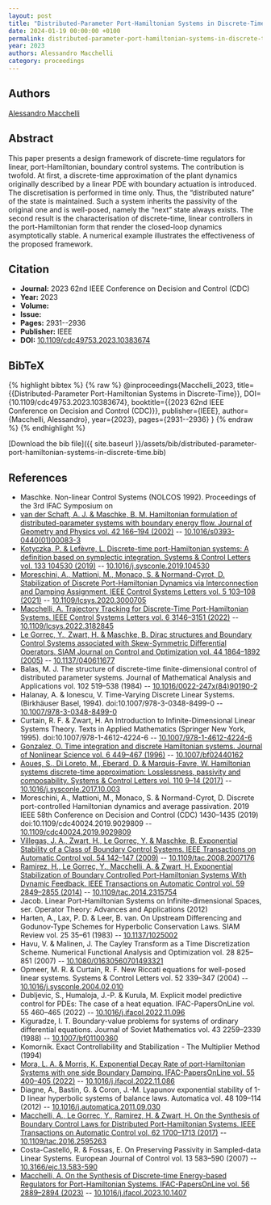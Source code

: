 ```yaml
---
layout: post
title: "Distributed-Parameter Port-Hamiltonian Systems in Discrete-Time"
date: 2024-01-19 00:00:00 +0100
permalink: distributed-parameter-port-hamiltonian-systems-in-discrete-time
year: 2023
authors: Alessandro Macchelli
category: proceedings
---
```

 
## Authors
[Alessandro Macchelli](authors/alessandro-macchelli)
 
## Abstract
This paper presents a design framework of discrete-time regulators for linear, port-Hamiltonian, boundary control systems. The contribution is twofold. At first, a discrete-time approximation of the plant dynamics originally described by a linear PDE with boundary actuation is introduced. The discretisation is performed in time only. Thus, the “distributed nature” of the state is maintained. Such a system inherits the passivity of the original one and is well-posed, namely the “next” state always exists. The second result is the characterisation of discrete-time, linear controllers in the port-Hamiltonian form that render the closed-loop dynamics asymptotically stable. A numerical example illustrates the effectiveness of the proposed framework.
 
## Citation
- **Journal:** 2023 62nd IEEE Conference on Decision and Control (CDC)
- **Year:** 2023
- **Volume:** 
- **Issue:** 
- **Pages:** 2931--2936
- **Publisher:** IEEE
- **DOI:** [10.1109/cdc49753.2023.10383674](https://doi.org/10.1109/cdc49753.2023.10383674)
 
## BibTeX
{% highlight bibtex %}
{% raw %}
@inproceedings{Macchelli_2023,
  title={{Distributed-Parameter Port-Hamiltonian Systems in Discrete-Time}},
  DOI={10.1109/cdc49753.2023.10383674},
  booktitle={{2023 62nd IEEE Conference on Decision and Control (CDC)}},
  publisher={IEEE},
  author={Macchelli, Alessandro},
  year={2023},
  pages={2931--2936}
}
{% endraw %}
{% endhighlight %}
 
[Download the bib file]({{ site.baseurl }}/assets/bib/distributed-parameter-port-hamiltonian-systems-in-discrete-time.bib)
 
## References
- Maschke. Non-linear Control Systems (NOLCOS 1992). Proceedings of the 3rd IFAC Symposium on
- [van der Schaft, A. J. & Maschke, B. M. Hamiltonian formulation of distributed-parameter systems with boundary energy flow. Journal of Geometry and Physics vol. 42 166–194 (2002)](hamiltonian-formulation-of-distributed-parameter-systems-with-boundary-energy-flow) -- [10.1016/s0393-0440(01)00083-3](https://doi.org/10.1016/s0393-0440(01)00083-3)
- [Kotyczka, P. & Lefèvre, L. Discrete-time port-Hamiltonian systems: A definition based on symplectic integration. Systems &amp; Control Letters vol. 133 104530 (2019)](discrete-time-port-hamiltonian-systems-a-definition-based-on-symplectic-integration) -- [10.1016/j.sysconle.2019.104530](https://doi.org/10.1016/j.sysconle.2019.104530)
- [Moreschini, A., Mattioni, M., Monaco, S. & Normand-Cyrot, D. Stabilization of Discrete Port-Hamiltonian Dynamics via Interconnection and Damping Assignment. IEEE Control Systems Letters vol. 5 103–108 (2021)](stabilization-of-discrete-port-hamiltonian-dynamics-via-interconnection-and-damping-assignment) -- [10.1109/lcsys.2020.3000705](https://doi.org/10.1109/lcsys.2020.3000705)
- [Macchelli, A. Trajectory Tracking for Discrete-Time Port-Hamiltonian Systems. IEEE Control Systems Letters vol. 6 3146–3151 (2022)](trajectory-tracking-for-discrete-time-port-hamiltonian-systems) -- [10.1109/lcsys.2022.3182845](https://doi.org/10.1109/lcsys.2022.3182845)
- [Le Gorrec, Y., Zwart, H. & Maschke, B. Dirac structures and Boundary Control Systems associated with Skew-Symmetric Differential Operators. SIAM Journal on Control and Optimization vol. 44 1864–1892 (2005)](dirac-structures-and-boundary-control-systems-associated-with-skew-symmetric-differential-operators) -- [10.1137/040611677](https://doi.org/10.1137/040611677)
- Balas, M. J. The structure of discrete-time finite-dimensional control of distributed parameter systems. Journal of Mathematical Analysis and Applications vol. 102 519–538 (1984) -- [10.1016/0022-247x(84)90190-2](https://doi.org/10.1016/0022-247x(84)90190-2)
- Halanay, A. & Ionescu, V. Time-Varying Discrete Linear Systems. (Birkhäuser Basel, 1994). doi:10.1007/978-3-0348-8499-0 -- [10.1007/978-3-0348-8499-0](https://doi.org/10.1007/978-3-0348-8499-0)
- Curtain, R. F. & Zwart, H. An Introduction to Infinite-Dimensional Linear Systems Theory. Texts in Applied Mathematics (Springer New York, 1995). doi:10.1007/978-1-4612-4224-6 -- [10.1007/978-1-4612-4224-6](https://doi.org/10.1007/978-1-4612-4224-6)
- [Gonzalez, O. Time integration and discrete Hamiltonian systems. Journal of Nonlinear Science vol. 6 449–467 (1996)](time-integration-and-discrete-hamiltonian-systems) -- [10.1007/bf02440162](https://doi.org/10.1007/bf02440162)
- [Aoues, S., Di Loreto, M., Eberard, D. & Marquis-Favre, W. Hamiltonian systems discrete-time approximation: Losslessness, passivity and composability. Systems &amp; Control Letters vol. 110 9–14 (2017)](hamiltonian-systems-discrete-time-approximation-losslessness-passivity-and-composability) -- [10.1016/j.sysconle.2017.10.003](https://doi.org/10.1016/j.sysconle.2017.10.003)
- Moreschini, A., Mattioni, M., Monaco, S. & Normand-Cyrot, D. Discrete port-controlled Hamiltonian dynamics and average passivation. 2019 IEEE 58th Conference on Decision and Control (CDC) 1430–1435 (2019) doi:10.1109/cdc40024.2019.9029809 -- [10.1109/cdc40024.2019.9029809](https://doi.org/10.1109/cdc40024.2019.9029809)
- [Villegas, J. A., Zwart, H., Le Gorrec, Y. & Maschke, B. Exponential Stability of a Class of Boundary Control Systems. IEEE Transactions on Automatic Control vol. 54 142–147 (2009)](exponential-stability-of-a-class-of-boundary-control-systems) -- [10.1109/tac.2008.2007176](https://doi.org/10.1109/tac.2008.2007176)
- [Ramirez, H., Le Gorrec, Y., Macchelli, A. & Zwart, H. Exponential Stabilization of Boundary Controlled Port-Hamiltonian Systems With Dynamic Feedback. IEEE Transactions on Automatic Control vol. 59 2849–2855 (2014)](exponential-stabilization-of-boundary-controlled-port-hamiltonian-systems-with-dynamic-feedback) -- [10.1109/tac.2014.2315754](https://doi.org/10.1109/tac.2014.2315754)
- Jacob. Linear Port-Hamiltonian Systems on Infinite-dimensional Spaces, ser. Operator Theory: Advances and Applications (2012)
- Harten, A., Lax, P. D. & Leer, B. van. On Upstream Differencing and Godunov-Type Schemes for Hyperbolic Conservation Laws. SIAM Review vol. 25 35–61 (1983) -- [10.1137/1025002](https://doi.org/10.1137/1025002)
- Havu, V. & Malinen, J. The Cayley Transform as a Time Discretization Scheme. Numerical Functional Analysis and Optimization vol. 28 825–851 (2007) -- [10.1080/01630560701493321](https://doi.org/10.1080/01630560701493321)
- Opmeer, M. R. & Curtain, R. F. New Riccati equations for well-posed linear systems. Systems &amp; Control Letters vol. 52 339–347 (2004) -- [10.1016/j.sysconle.2004.02.010](https://doi.org/10.1016/j.sysconle.2004.02.010)
- Dubljevic, S., Humaloja, J.-P. & Kurula, M. Explicit model predictive control for PDEs: The case of a heat equation. IFAC-PapersOnLine vol. 55 460–465 (2022) -- [10.1016/j.ifacol.2022.11.096](https://doi.org/10.1016/j.ifacol.2022.11.096)
- Kiguradze, I. T. Boundary-value problems for systems of ordinary differential equations. Journal of Soviet Mathematics vol. 43 2259–2339 (1988) -- [10.1007/bf01100360](https://doi.org/10.1007/bf01100360)
- Komornik. Exact Controllability and Stabilization - The Multiplier Method (1994)
- [Mora, L. A. & Morris, K. Exponential Decay Rate of port-Hamiltonian Systems with one side Boundary Damping. IFAC-PapersOnLine vol. 55 400–405 (2022)](exponential-decay-rate-of-port-hamiltonian-systems-with-one-side-boundary-damping) -- [10.1016/j.ifacol.2022.11.086](https://doi.org/10.1016/j.ifacol.2022.11.086)
- Diagne, A., Bastin, G. & Coron, J.-M. Lyapunov exponential stability of 1-D linear hyperbolic systems of balance laws. Automatica vol. 48 109–114 (2012) -- [10.1016/j.automatica.2011.09.030](https://doi.org/10.1016/j.automatica.2011.09.030)
- [Macchelli, A., Le Gorrec, Y., Ramirez, H. & Zwart, H. On the Synthesis of Boundary Control Laws for Distributed Port-Hamiltonian Systems. IEEE Transactions on Automatic Control vol. 62 1700–1713 (2017)](on-the-synthesis-of-boundary-control-laws-for-distributed-port-hamiltonian-systems) -- [10.1109/tac.2016.2595263](https://doi.org/10.1109/tac.2016.2595263)
- Costa-Castelló, R. & Fossas, E. On Preserving Passivity in Sampled-data Linear Systems. European Journal of Control vol. 13 583–590 (2007) -- [10.3166/ejc.13.583-590](https://doi.org/10.3166/ejc.13.583-590)
- [Macchelli, A. On the Synthesis of Discrete-time Energy-based Regulators for Port-Hamiltonian Systems. IFAC-PapersOnLine vol. 56 2889–2894 (2023)](on-the-synthesis-of-discrete-time-energy-based-regulators-for-port-hamiltonian-systems) -- [10.1016/j.ifacol.2023.10.1407](https://doi.org/10.1016/j.ifacol.2023.10.1407)


